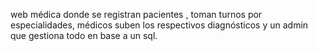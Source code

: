 web médica donde se registran pacientes , toman turnos por especialidades, médicos suben los respectivos diagnósticos y un admin que gestiona todo en base a un sql.
